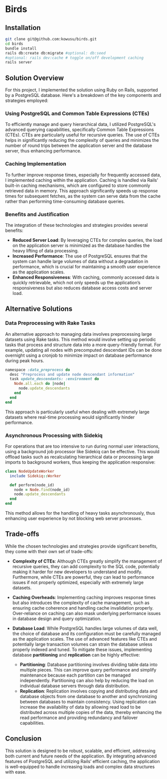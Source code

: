 # Birds

## Installation
```bash
git clone git@github.com:kowusu/birds.git
cd birds
bundle install
rails db:create db:migrate #optional: db:seed
#optional: rails dev:cache # toggle on/off development caching
rails server
```
## Solution Overview
For this project, I implemented the solution using Ruby on Rails, supported by a PostgreSQL database. Here's a breakdown of the key components and strategies employed:

### Using PostgreSQL and Common Table Expressions (CTEs)
To efficiently manage and query hierarchical data, I utilized PostgreSQL's advanced querying capabilities, specifically Common Table Expressions (CTEs). CTEs are particularly useful for recursive queries. The use of CTEs helps in significantly reducing the complexity of queries and minimizes the number of round trips between the application server and the database server, thus enhancing performance.

### Caching Implementation
To further improve response times, especially for frequently accessed data, I implemented caching within the application. Caching is handled via Rails’ built-in caching mechanisms, which are configured to store commonly retrieved data in memory. This approach significantly speeds up response times for subsequent fetches, as the system can serve data from the cache rather than performing time-consuming database queries.

### Benefits and Justification

The integration of these technologies and strategies provides several benefits:

- **Reduced Server Load**: By leveraging CTEs for complex queries, the load on the application server is minimized as the database handles the heavy lifting of data processing.
- **Increased Performance**: The use of PostgreSQL ensures that the system can handle large volumes of data without a degradation in performance, which is crucial for maintaining a smooth user experience as the application scales.
- **Enhanced Responsiveness**: With caching, commonly accessed data is quickly retrievable, which not only speeds up the application’s responsiveness but also reduces database access costs and server load.

## Alternative Solutions
### Data Preprocessing with Rake Tasks
An alternative approach to managing data involves preprocessing large datasets using Rake tasks. This method would involve setting up periodic tasks that process and structure data into a more query-friendly format. For example, updating all nodes with precomputed descendant IDs can be done overnight using a cronjob to minimize impact on database performance during peak hours.
```ruby
namespace :data_preprocess do
  desc "Preprocess and update node descendant information"
  task update_descendants: :environment do
    Node.all.each do |node|
      node.update_descendants
    end
  end
end
```
This approach is particularly useful when dealing with extremely large datasets where real-time processing would significantly hinder performance.

### Asynchronous Processing with Sidekiq
For operations that are too intensive to run during normal user interactions, using a background job processor like Sidekiq can be effective. This would offload tasks such as recalculating hierarchical data or processing large imports to background workers, thus keeping the application responsive:

```ruby
class NodeUpdateWorker
  include Sidekiq::Worker

  def perform(node_id)
    node = Node.find(node_id)
    node.update_descendants
  end
end
```
This method allows for the handling of heavy tasks asynchronously, thus enhancing user experience by not blocking web server processes.

## Trade-offs

While the chosen technologies and strategies provide significant benefits, they come with their own set of trade-offs:

- **Complexity of CTEs**: Although CTEs greatly simplify the management of recursive queries, they can add complexity to the SQL code, potentially making it harder for new developers to understand and modify. Furthermore, while CTEs are powerful, they can lead to performance issues if not properly optimized, especially with extremely large datasets.

- **Caching Overheads**: Implementing caching improves response times but also introduces the complexity of cache management, such as ensuring cache coherence and handling cache invalidation properly. Over-reliance on caching can also mask underlying performance issues in database design and query optimization.

- **Database Load**: While PostgreSQL handles large volumes of data well, the choice of database and its configuration must be carefully managed as the application scales. The use of advanced features like CTEs and potentially large transaction volumes can strain the database unless properly indexed and tuned. To mitigate these issues, implementing database **partitioning** and **replication** can be highly effective:
  - **Partitioning**: Database partitioning involves dividing table data into multiple pieces. This can improve query performance and simplify maintenance because each partition can be managed independently. Partitioning can also help by reducing the load on individual database servers through data distribution.
  - **Replication**: Replication involves copying and distributing data and database objects from one database to another and synchronizing between databases to maintain consistency. Using replication can increase the availability of data by allowing read load to be distributed across multiple copies of the data, thereby enhancing the read performance and providing redundancy and failover capabilities.

## Conclusion

This solution is designed to be robust, scalable, and efficient, addressing both current and future needs of the application. By integrating advanced features of PostgreSQL and utilizing Rails’ efficient caching, the application is well-equipped to handle increasing loads and complex data structures with ease.